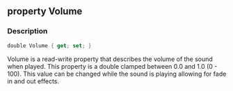 ## property Volume ##

### Description ###
```swift
double Volume { get; set; }
```
Volume is a read-write property that describes the volume of the sound when played. This property is a double clamped between 0.0 and 1.0 (0 - 100). This value can be changed while the sound is playing allowing for fade in and out effects.